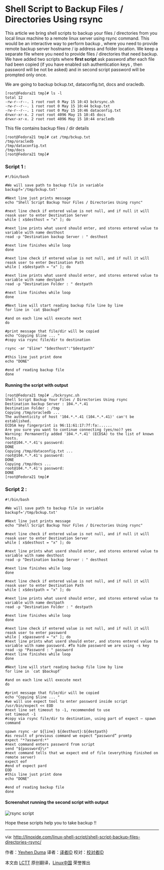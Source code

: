 Shell Script to Backup Files / Directories Using rsync
================================================================================
This article we bring shell scripts to backup your files / directories from you local linux machine to a remote linux server using rsync command. This would be an interactive way to perform backup , where you need to provide remote backup server hostname / ip address and folder location. We keep a separate file where you need to provide files / directories that need backup. We have added two scripts where **first script** ask password after each file had been copied (if you have enabled ssh authentication keys , then password will be not be asked) and in second script password will be prompted only once.

We are going to backup bckup.txt, dataconfig.txt, docs and oracledb.

    [root@Fedora21 tmp]# ls -l
    total 12
    -rw-r--r--. 1 root root 0 May 15 10:43 bckrsync.sh
    -rw-r--r--. 1 root root 0 May 15 10:44 bckup.txt
    -rw-r--r--. 1 root root 0 May 15 10:46 dataconfig.txt
    drwxr-xr-x. 2 root root 4096 May 15 10:45 docs
    drwxr-xr-x. 2 root root 4096 May 15 10:44 oracledb

This file contains backup files / dir details

    [root@Fedora21 tmp]# cat /tmp/bckup.txt
    /tmp/oracledb
    /tmp/dataconfig.txt
    /tmp/docs
    [root@Fedora21 tmp]#

### Script 1 : ###

    #!/bin/bash

    #We will save path to backup file in variable
    backupf='/tmp/bckup.txt'

    #Next line just prints message
    echo "Shell Script Backup Your Files / Directories Using rsync"

    #next line check if entered value is not null, and if null it will reask user to enter Destination Server
    while [ x$desthost = "x" ]; do

    #next line prints what userd should enter, and stores entered value to variable with name desthost
    read -p "Destination backup Server : " desthost

    #next line finishes while loop
    done

    #next line check if entered value is not null, and if null it will reask user to enter Destination Path
    while [ x$destpath = "x" ]; do

    #next line prints what userd should enter, and stores entered value to variable with name destpath
    read -p "Destination Folder : " destpath

    #next line finishes while loop
    done

    #Next line will start reading backup file line by line
    for line in `cat $backupf`

    #and on each line will execute next
    do

    #print message that file/dir will be copied
    echo "Copying $line ... "
    #copy via rsync file/dir to destination

    rsync -ar "$line" "$desthost":"$destpath"

    #this line just print done
    echo "DONE"

    #end of reading backup file
    done

#### Running the script with output ####

    [root@Fedora21 tmp]# ./bckrsync.sh
    Shell Script Backup Your Files / Directories Using rsync
    Destination backup Server : 104.*.*.41
    Destination Folder : /tmp
    Copying /tmp/oracledb ...
    The authenticity of host '104.*.*.41 (104.*.*.41)' can't be established.
    ECDSA key fingerprint is 96:11:61:17:7f:fa:......
    Are you sure you want to continue connecting (yes/no)? yes
    Warning: Permanently added '104.*.*.41' (ECDSA) to the list of known hosts.
    root@104.*.*.41's password:
    DONE
    Copying /tmp/dataconfig.txt ...
    root@104.*.*.41's password:
    DONE
    Copying /tmp/docs ...
    root@104.*.*.41's password:
    DONE
    [root@Fedora21 tmp]#

### Script 2 : ###

    #!/bin/bash

    #We will save path to backup file in variable
    backupf='/tmp/bckup.txt'

    #Next line just prints message
    echo "Shell Script Backup Your Files / Directories Using rsync"

    #next line check if entered value is not null, and if null it will reask user to enter Destination Server
    while [ x$desthost = "x" ]; do

    #next line prints what userd should enter, and stores entered value to variable with name desthost
    read -p "Destination backup Server : " desthost

    #next line finishes while loop
    done

    #next line check if entered value is not null, and if null it will reask user to enter Destination Path
    while [ x$destpath = "x" ]; do

    #next line prints what userd should enter, and stores entered value to variable with name destpath
    read -p "Destination Folder : " destpath

    #next line finishes while loop
    done

    #next line check if entered value is not null, and if null it will reask user to enter password
    while [ x$password = "x" ]; do
    #next line prints what userd should enter, and stores entered value to variable with name password. #To hide password we are using -s key
    read -sp "Password : " password
    #next line finishes while loop
    done

    #Next line will start reading backup file line by line
    for line in `cat $backupf`

    #and on each line will execute next
    do

    #print message that file/dir will be copied
    echo "Copying $line ... "
    #we will use expect tool to enter password inside script
    /usr/bin/expect << EOD
    #next line set timeout to -1, recommended to use
    set timeout -1
    #copy via rsync file/dir to destination, using part of expect — spawn command

    spawn rsync -ar ${line} ${desthost}:${destpath}
    #as result of previous command we expect “password” promtp
    expect "*?assword:*"
    #next command enters password from script
    send "${password}\r"
    #next command tells that we expect end of file (everything finished on remote server)
    expect eof
    #end of expect pard
    EOD
    #this line just print done
    echo "DONE"

    #end of reading backup file
    done

#### Screenshot running the second script with output ####

![rsync script](http://blog.linoxide.com/wp-content/uploads/2015/05/bckuprsync-script.png)

Hope these scripts help you to take backup !!

--------------------------------------------------------------------------------

via: http://linoxide.com/linux-shell-script/shell-script-backup-files-directories-rsync/

作者：[Yevhen Duma][a]
译者：[译者ID](https://github.com/译者ID)
校对：[校对者ID](https://github.com/校对者ID)

本文由 [LCTT](https://github.com/LCTT/TranslateProject) 原创翻译，[Linux中国](https://linux.cn/) 荣誉推出

[a]:http://linoxide.com/author/yevhend/